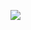
![](https://github.com/aditya-agr/Machine-Learning-Specialization/blob/513dbb63423fbc3033a47525470c62a21205aed1/C3%20-%20Unsupervised%20Learning,%20Recommenders,%20Reinforcement%20Learning/week3/Practice%20Quiz%20:%20State-action%20value%20function/ss1.png)